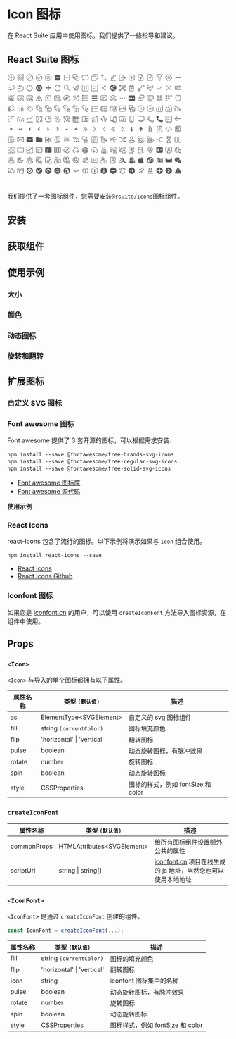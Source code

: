 # Icon 图标

在 React Suite 应用中使用图标，我们提供了一些指导和建议。

## React Suite 图标

<a href="/resources/icons" target="_blank" rel="noopener noreferrer" title="React Suite Icons" >
 <img src="../../../../public/images/icons.png" alt="React Icons" style="max-width: 400px; margin-bottom:20px">
</a>

我们提供了一套图标组件，您需要安装`@rsuite/icons`图标组件。

## 安装

<!--{include:<install-guide>}-->

## 获取组件

<!--{include:<import-guide>}-->

## 使用示例

### 大小

<!--{include:`size.md`}-->

### 颜色

<!--{include:`color.md`}-->

### 动态图标

<!--{include:`spin.md`}-->

### 旋转和翻转

<!--{include:`rotate.md`}-->

## 扩展图标

### 自定义 SVG 图标

<!--{include:`custom-svg.md`}-->

### Font awesome 图标

Font awesome 提供了 3 套开源的图标，可以根据需求安装:

```
npm install --save @fortawesome/free-brands-svg-icons
npm install --save @fortawesome/free-regular-svg-icons
npm install --save @fortawesome/free-solid-svg-icons
```

- [Font awesome 图标库](https://fontawesome.com/icons?d=listing&m=free)
- [Font awesome 源代码](https://github.com/FortAwesome/Font-Awesome/tree/master/js-packages/%40fortawesome)

**使用示例**

<!--{include:`custom-font-awesome.md`}-->

### React Icons

react-icons 包含了流行的图标。以下示例将演示如果与 `Icon` 组合使用。

```
npm install react-icons --save
```

- [React Icons](https://react-icons.github.io/react-icons)
- [React Icons Github](https://github.com/react-icons/react-icons)

<!--{include:`custom-react-icons.md`}-->

### Iconfont 图标

如果您是 [iconfont.cn](https://iconfont.cn) 的用户，可以使用 `createIconFont` 方法导入图标资源，在组件中使用。

<!--{include:`create-icon-font.md`}-->

## Props

### `<Icon>`

`<Icon>` 与导入的单个图标都拥有以下属性。

| 属性名称 | 类型 `(默认值)`                | 描述                               |
| -------- | ------------------------------ | ---------------------------------- |
| as       | ElementType&lt;SVGElement&gt;  | 自定义的 svg 图标组件              |
| fill     | string `(currentColor)`        | 图标填充颜色                       |
| flip     | 'horizontal' &#124; 'vertical' | 翻转图标                           |
| pulse    | boolean                        | 动态旋转图标，有脉冲效果           |
| rotate   | number                         | 旋转图标                           |
| spin     | boolean                        | 动态旋转图标                       |
| style    | CSSProperties                  | 图标的样式，例如 fontSize 和 color |

### `createIconFont`

| 属性名称    | 类型 `(默认值)`                  | 描述                                                                                |
| ----------- | -------------------------------- | ----------------------------------------------------------------------------------- |
| commonProps | HTMLAttributes&lt;SVGElement&gt; | 给所有图标组件设置额外公共的属性                                                    |
| scriptUrl   | string &#124; string[]           | [iconfont.cn](https://iconfont.cn) 项目在线生成的 js 地址，当然您也可以使用本地地址 |

### `<IconFont>`

`<IconFont>` 是通过 `createIconFont` 创建的组件。

```js
const IconFont = createIconFont(...);
```

| 属性名称 | 类型 `(默认值)`                | 描述                             |
| -------- | ------------------------------ | -------------------------------- |
| fill     | string `(currentColor)`        | 图标的填充颜色                   |
| flip     | 'horizontal' &#124; 'vertical' | 翻转图标                         |
| icon     | string                         | iconfont 图标集中的名称          |
| pulse    | boolean                        | 动态旋转图标，有脉冲效果         |
| rotate   | number                         | 旋转图标                         |
| spin     | boolean                        | 动态旋转图标                     |
| style    | CSSProperties                  | 图标样式，例如 fontSize 和 color |
